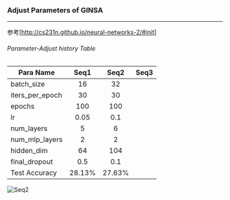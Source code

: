 ### Adjust Parameters of GINSA
---

参考[http://cs231n.github.io/neural-networks-2/#init]
###### Parameter-Adjust history Table

Para Name|Seq1|Seq2|Seq3
--|:-:|:-:|:-:
batch_size|16|32
iters_per_epoch|30|30
epochs|100|100
lr|0.05|0.1
num_layers|5|6
num_mlp_layers|2|2
hidden_dim|64|104
final_dropout|0.5|0.1
Test Accuracy|28.13%|27.63%|

![Seq2](/home/qixunhou/Downloads/aymec-gi530.jpg)
